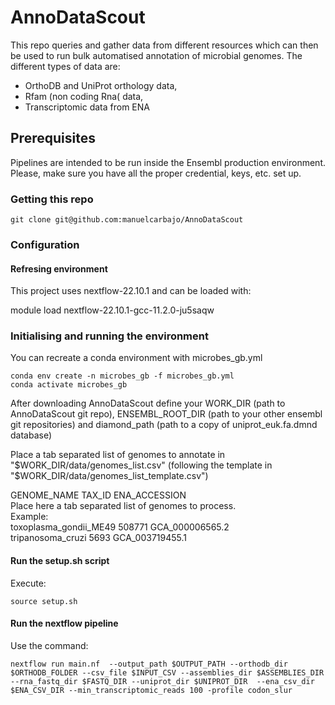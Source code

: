 # AnnoDataScout
This repo queries and gather data from different resources which can then be used to run bulk automatised annotation of microbial genomes.
The different types of data are:
- OrthoDB and UniProt orthology data, 
- Rfam (non coding Rna( data, 
- Transcriptomic data from ENA

## Prerequisites
Pipelines are intended to be run inside the Ensembl production environment.
Please, make sure you have all the proper credential, keys, etc. set up.

### Getting this repo

```
git clone git@github.com:manuelcarbajo/AnnoDataScout
```

### Configuration

#### Refresing environment

This project uses nextflow-22.10.1 and can be loaded with: 

module load nextflow-22.10.1-gcc-11.2.0-ju5saqw


### Initialising and running the environment
You can recreate a conda environment with microbes_gb.yml

```
conda env create -n microbes_gb -f microbes_gb.yml
conda activate microbes_gb
```

After downloading AnnoDataScout define your WORK_DIR (path to AnnoDataScout git repo), ENSEMBL_ROOT_DIR (path to your other ensembl git repositories) and diamond_path (path to a copy of uniprot_euk.fa.dmnd database)

Place a tab separated list of genomes to annotate in "$WORK_DIR/data/genomes_list.csv"  
(following the template in "$WORK_DIR/data/genomes_list_template.csv")  

  GENOME_NAME	TAX_ID	ENA_ACCESSION  
  Place here a tab separated list of genomes to process.  
  Example:  
  toxoplasma_gondii_ME49	508771	GCA_000006565.2  
  tripanosoma_cruzi	5693	GCA_003719455.1  



#### Run the setup.sh script
Execute:
```
source setup.sh
```

#### Run the nextflow pipeline 
Use the command:
```
nextflow run main.nf  --output_path $OUTPUT_PATH --orthodb_dir $ORTHODB_FOLDER --csv_file $INPUT_CSV --assemblies_dir $ASSEMBLIES_DIR --rna_fastq_dir $FASTQ_DIR --uniprot_dir $UNIPROT_DIR  --ena_csv_dir $ENA_CSV_DIR --min_transcriptomic_reads 100 -profile codon_slur
```
